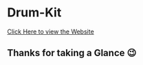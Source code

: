 # Drum-Kit

[Click Here to view the Website](https://prathameshbelurkar.github.io/Drum-Kit)

## Thanks for taking a Glance 😉
